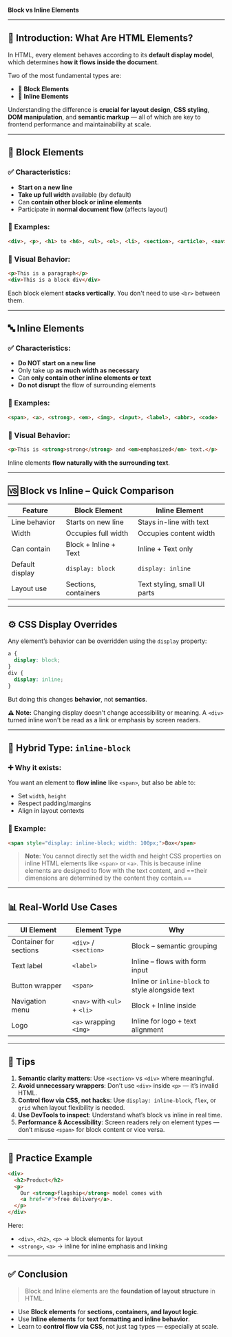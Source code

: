 
**Block vs Inline Elements**

---

## 🧠 Introduction: What Are HTML Elements?

In HTML, every element behaves according to its **default display model**, which determines **how it flows inside the document**.

Two of the most fundamental types are:

* 🔹 **Block Elements**
* 🔸 **Inline Elements**

Understanding the difference is **crucial for layout design**, **CSS styling**, **DOM manipulation**, and **semantic markup** — all of which are key to frontend performance and maintainability at scale.

---

## 🧱 Block Elements

### ✅ Characteristics:

* **Start on a new line**
* **Take up full width** available (by default)
* Can **contain other block or inline elements**
* Participate in **normal document flow** (affects layout)

### 🧾 Examples:

```html
<div>, <p>, <h1> to <h6>, <ul>, <ol>, <li>, <section>, <article>, <nav>, <form>, <header>, <footer>
```

### 📐 Visual Behavior:

```html
<p>This is a paragraph</p>
<div>This is a block div</div>
```

Each block element **stacks vertically**. You don't need to use `<br>` between them.

---

## 🔤 Inline Elements

### ✅ Characteristics:

* **Do NOT start on a new line**
* Only take up **as much width as necessary**
* Can **only contain other inline elements or text**
* **Do not disrupt** the flow of surrounding elements

### 🧾 Examples:

```html
<span>, <a>, <strong>, <em>, <img>, <input>, <label>, <abbr>, <code>
```

### 📐 Visual Behavior:

```html
<p>This is <strong>strong</strong> and <em>emphasized</em> text.</p>
```

Inline elements **flow naturally with the surrounding text**.

---

## 🆚 Block vs Inline – Quick Comparison

| Feature         | Block Element         | Inline Element               |
| --------------- | --------------------- | ---------------------------- |
| Line behavior   | Starts on new line    | Stays in-line with text      |
| Width           | Occupies full width   | Occupies content width       |
| Can contain     | Block + Inline + Text | Inline + Text only           |
| Default display | `display: block`      | `display: inline`            |
| Layout use      | Sections, containers  | Text styling, small UI parts |

---

## ⚙️ CSS Display Overrides

Any element’s behavior can be overridden using the `display` property:

```css
a {
  display: block;
}
div {
  display: inline;
}
```

But doing this changes **behavior**, not **semantics**.

**⚠️ Note:** Changing display doesn't change accessibility or meaning. A `<div>` turned inline won't be read as a link or emphasis by screen readers.

---

## 🧬 Hybrid Type: `inline-block`

### ➕ Why it exists:

You want an element to **flow inline** like `<span>`, but also be able to:

* Set `width`, `height`
* Respect padding/margins
* Align in layout contexts

### 🧾 Example:

```html
<span style="display: inline-block; width: 100px;">Box</span>
```

> __Note__:  You cannot directly set the width and height CSS properties on inline HTML elements like `<span>` or `<a>`. This is because inline elements are designed to flow with the text content, and ==their dimensions are determined by the content they contain.==

---

## 📊 Real-World Use Cases

| UI Element             | Element Type                 | Why                                              |
| ---------------------- | ---------------------------- | ------------------------------------------------ |
| Container for sections | `<div>` / `<section>`        | Block – semantic grouping                        |
| Text label             | `<label>`                    | Inline – flows with form input                   |
| Button wrapper         | `<span>`                     | Inline or `inline-block` to style alongside text |
| Navigation menu        | `<nav>` with `<ul>` + `<li>` | Block + Inline inside                            |
| Logo                   | `<a>` wrapping `<img>`       | Inline for logo + text alignment                 |

---

## 🧪  Tips

1. **Semantic clarity matters**: Use `<section>` vs `<div>` where meaningful.
2. **Avoid unnecessary wrappers**: Don’t use `<div>` inside `<p>` — it’s invalid HTML.
3. **Control flow via CSS, not hacks**: Use `display: inline-block`, `flex`, or `grid` when layout flexibility is needed.
4. **Use DevTools to inspect**: Understand what’s block vs inline in real time.
5. **Performance & Accessibility**: Screen readers rely on element types — don’t misuse `<span>` for block content or vice versa.

---

## 🧩 Practice Example

```html
<div>
  <h2>Product</h2>
  <p>
    Our <strong>flagship</strong> model comes with 
    <a href="#">free delivery</a>.
  </p>
</div>
```

Here:

* `<div>`, `<h2>`, `<p>` → block elements for layout
* `<strong>`, `<a>` → inline for inline emphasis and linking

---

## ✅ Conclusion

> Block and Inline elements are the **foundation of layout structure** in HTML.

* Use **Block elements** for **sections, containers, and layout logic**.
* Use **Inline elements** for **text formatting and inline behavior**.
* Learn to **control flow via CSS**, not just tag types — especially at scale.

